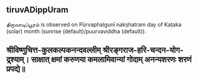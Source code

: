 ## tiruvADippUram

திருவாடிப்பூரம் is observed on Pūrvaphalgunī nakṣhatram day of Kaṭaka (solar) month (sunrise (default)/puurvaviddha (default)).



श्रीविष्णुचित्त-कुलकल्पकनन्दवल्लीम्
श्रीरङ्गराज-हरि-चन्दन-योग-द्र्श्याम्।
साक्षात् क्षमां करुणया कमलामिवान्यां
गोदाम् अनन्यशरणः शरणं प्रपद्ये॥
---
